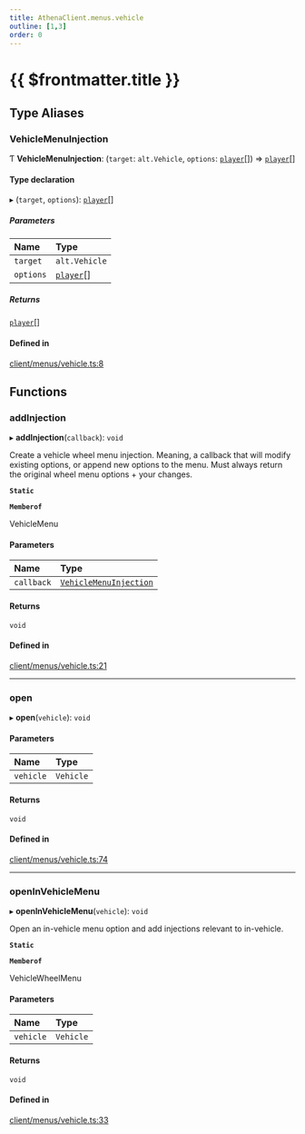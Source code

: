 ```yaml
---
title: AthenaClient.menus.vehicle
outline: [1,3]
order: 0
---
```


# {{ $frontmatter.title }}


## Type Aliases

### VehicleMenuInjection

Ƭ **VehicleMenuInjection**: (`target`: `alt.Vehicle`, `options`: [`player`](server_config.md#player)[]) => [`player`](server_config.md#player)[]

#### Type declaration

▸ (`target`, `options`): [`player`](server_config.md#player)[]

##### Parameters

| Name | Type |
| :------ | :------ |
| `target` | `alt.Vehicle` |
| `options` | [`player`](server_config.md#player)[] |

##### Returns

[`player`](server_config.md#player)[]

#### Defined in

[client/menus/vehicle.ts:8](https://github.com/Stuyk/altv-athena/blob/ae8402672/src/core/client/menus/vehicle.ts#L8)

## Functions

### addInjection

▸ **addInjection**(`callback`): `void`

Create a vehicle wheel menu injection.
Meaning, a callback that will modify existing options, or append new options to the menu.
Must always return the original wheel menu options + your changes.

**`Static`**

**`Memberof`**

VehicleMenu

#### Parameters

| Name | Type |
| :------ | :------ |
| `callback` | [`VehicleMenuInjection`](client_menus_vehicle.md#VehicleMenuInjection) |

#### Returns

`void`

#### Defined in

[client/menus/vehicle.ts:21](https://github.com/Stuyk/altv-athena/blob/ae8402672/src/core/client/menus/vehicle.ts#L21)

___

### open

▸ **open**(`vehicle`): `void`

#### Parameters

| Name | Type |
| :------ | :------ |
| `vehicle` | `Vehicle` |

#### Returns

`void`

#### Defined in

[client/menus/vehicle.ts:74](https://github.com/Stuyk/altv-athena/blob/ae8402672/src/core/client/menus/vehicle.ts#L74)

___

### openInVehicleMenu

▸ **openInVehicleMenu**(`vehicle`): `void`

Open an in-vehicle menu option and add injections relevant to in-vehicle.

**`Static`**

**`Memberof`**

VehicleWheelMenu

#### Parameters

| Name | Type |
| :------ | :------ |
| `vehicle` | `Vehicle` |

#### Returns

`void`

#### Defined in

[client/menus/vehicle.ts:33](https://github.com/Stuyk/altv-athena/blob/ae8402672/src/core/client/menus/vehicle.ts#L33)
